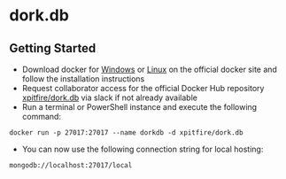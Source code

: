 # dork.db
## Getting Started

* Download docker for [Windows](https://docs.docker.com/docker-for-windows/) or [Linux](https://docs.docker.com/engine/installation/linux/ubuntu/) on the official docker site and follow the installation instructions
* Request collaborator access for the official Docker Hub repository [xpitfire/dork.db](https://hub.docker.com/r/xpitfire/dork.db) via slack if not already available
* Run a terminal or PowerShell instance and execute the following command: 
```
docker run -p 27017:27017 --name dorkdb -d xpitfire/dork.db
```
* You can now use the following connection string for local hosting: 
```
mongodb://localhost:27017/local
```
